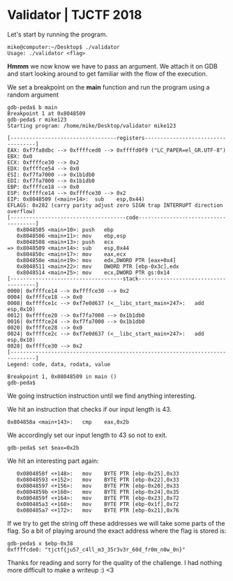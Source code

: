 # Validator | TJCTF 2018


Let's start by running the program.
```
mike@computer:~/Desktop$ ./validator 
Usage: ./validator <flag>
```
__Hmmm__ we now know we have to pass an argument.
We attach it on GDB and start looking around to get familiar with the flow of the execution.

We set a breakpoint on the __main__ function and
run the program using a random argument

```
gdb-peda$ b main
Breakpoint 1 at 0x8048509
gdb-peda$ r mike123
Starting program: /home/mike/Desktop/validator mike123

[----------------------------------registers-----------------------------------]
EAX: 0xf7fa8dbc --> 0xffffced0 --> 0xffffd0f9 ("LC_PAPER=el_GR.UTF-8")
EBX: 0x0 
ECX: 0xffffce30 --> 0x2 
EDX: 0xffffce54 --> 0x0 
ESI: 0xf7fa7000 --> 0x1b1db0 
EDI: 0xf7fa7000 --> 0x1b1db0 
EBP: 0xffffce18 --> 0x0 
ESP: 0xffffce14 --> 0xffffce30 --> 0x2 
EIP: 0x8048509 (<main+14>:	sub    esp,0x44)
EFLAGS: 0x282 (carry parity adjust zero SIGN trap INTERRUPT direction overflow)
[-------------------------------------code-------------------------------------]
   0x8048505 <main+10>:	push   ebp
   0x8048506 <main+11>:	mov    ebp,esp
   0x8048508 <main+13>:	push   ecx
=> 0x8048509 <main+14>:	sub    esp,0x44
   0x804850c <main+17>:	mov    eax,ecx
   0x804850e <main+19>:	mov    edx,DWORD PTR [eax+0x4]
   0x8048511 <main+22>:	mov    DWORD PTR [ebp-0x3c],edx
   0x8048514 <main+25>:	mov    ecx,DWORD PTR gs:0x14
[------------------------------------stack-------------------------------------]
0000| 0xffffce14 --> 0xffffce30 --> 0x2 
0004| 0xffffce18 --> 0x0 
0008| 0xffffce1c --> 0xf7e0d637 (<__libc_start_main+247>:	add    esp,0x10)
0012| 0xffffce20 --> 0xf7fa7000 --> 0x1b1db0 
0016| 0xffffce24 --> 0xf7fa7000 --> 0x1b1db0 
0020| 0xffffce28 --> 0x0 
0024| 0xffffce2c --> 0xf7e0d637 (<__libc_start_main+247>:	add    esp,0x10)
0028| 0xffffce30 --> 0x2 
[------------------------------------------------------------------------------]
Legend: code, data, rodata, value

Breakpoint 1, 0x08048509 in main ()
gdb-peda$ 
```

We going instruction instruction until we find anything interesting.

We hit an instruction that checks if our input length is 43.
```
0x804858a <main+143>:	cmp    eax,0x2b
````
We accordingly set our input length to 43 so not to exit. 

```
gdb-peda$ set $eax=0x2b
```

We hit an interesting part again:
```
   0x0804858f <+148>:	mov    BYTE PTR [ebp-0x25],0x33
   0x08048593 <+152>:	mov    BYTE PTR [ebp-0x22],0x33
   0x08048597 <+156>:	mov    BYTE PTR [ebp-0x20],0x33
   0x0804859b <+160>:	mov    BYTE PTR [ebp-0x24],0x35
   0x0804859f <+164>:	mov    BYTE PTR [ebp-0x23],0x72
   0x080485a3 <+168>:	mov    BYTE PTR [ebp-0x1f],0x72
   0x080485a7 <+172>:	mov    BYTE PTR [ebp-0x21],0x76
 ```
 If we try to get the string off these addresses we will take some parts of the flag.
 So a bit of playing around the exact address where the flag is stored is:
 ```
 gdb-peda$ x $ebp-0x38
0xffffcde0:	"tjctf{ju57_c4ll_m3_35r3v3r_60d_fr0m_n0w_0n}"
```

Thanks for reading and sorry for the quality of the challenge. I had nothing more difficult to make a writeup :) <3 
